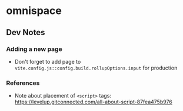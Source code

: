 # omnispace

## Dev Notes

### Adding a new page

- Don't forget to add page to `vite.config.js::config.build.rollupOptions.input` for production

### References

- Note about placement of `<script>` tags: https://levelup.gitconnected.com/all-about-script-87fea475b976
